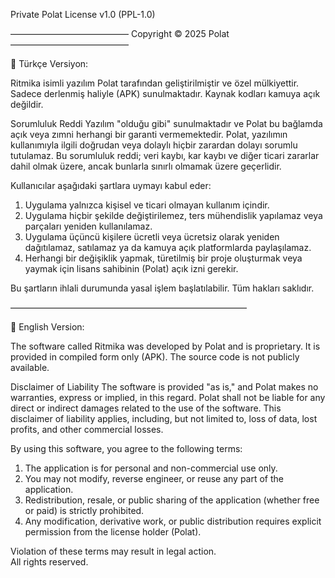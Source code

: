 Private Polat License v1.0 (PPL-1.0)

–––––––––––––––––––––––––––
Copyright © 2025 Polat
–––––––––––––––––––––––––––

📄 Türkçe Versiyon:

Ritmika isimli yazılım Polat tarafından geliştirilmiştir ve özel mülkiyettir.
Sadece derlenmiş haliyle (APK) sunulmaktadır. Kaynak kodları kamuya açık değildir.

Sorumluluk Reddi
Yazılım "olduğu gibi" sunulmaktadır ve Polat bu bağlamda açık veya zımni herhangi bir garanti vermemektedir.
Polat, yazılımın kullanımıyla ilgili doğrudan veya dolaylı hiçbir zarardan dolayı sorumlu tutulamaz.
Bu sorumluluk reddi; veri kaybı, kar kaybı ve diğer ticari zararlar dahil olmak üzere, ancak bunlarla sınırlı olmamak üzere geçerlidir.

Kullanıcılar aşağıdaki şartlara uymayı kabul eder:

1. Uygulama yalnızca kişisel ve ticari olmayan kullanım içindir.
2. Uygulama hiçbir şekilde değiştirilemez, ters mühendislik yapılamaz veya parçaları yeniden kullanılamaz.
3. Uygulama üçüncü kişilere ücretli veya ücretsiz olarak yeniden dağıtılamaz, satılamaz ya da kamuya açık platformlarda paylaşılamaz.
4. Herhangi bir değişiklik yapmak, türetilmiş bir proje oluşturmak veya yaymak için lisans sahibinin (Polat) açık izni gerekir.

Bu şartların ihlali durumunda yasal işlem başlatılabilir.
Tüm hakları saklıdır.

––––––––––––––––––––––––––––––––––––––––––––––––––––––

📄 English Version:

The software called Ritmika was developed by Polat and is proprietary.
It is provided in compiled form only (APK). The source code is not publicly available.

Disclaimer of Liability
The software is provided "as is," and Polat makes no warranties, express or implied, in this regard.
Polat shall not be liable for any direct or indirect damages related to the use of the software.
This disclaimer of liability applies, including, but not limited to, loss of data, lost profits, and other commercial losses.

By using this software, you agree to the following terms:

1. The application is for personal and non-commercial use only.
2. You may not modify, reverse engineer, or reuse any part of the application.
3. Redistribution, resale, or public sharing of the application (whether free or paid) is strictly prohibited.
4. Any modification, derivative work, or public distribution requires explicit permission from the license holder (Polat).

Violation of these terms may result in legal action.  
All rights reserved.

